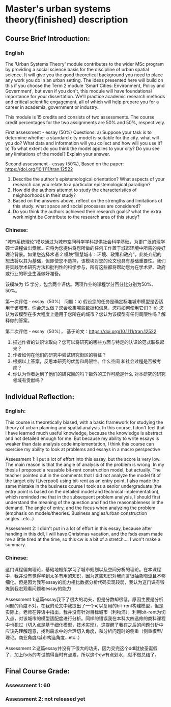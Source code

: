 # Master's urban systems theory(finished) description

## Course Brief Introduction:
### English
The 'Urban Systems Theory' module contributes to the wider MSc program by providing a social science basis for the discipline of urban spatial science. It will give you the good theoretical background you need to place any work you do in an urban setting. The ideas presented here will build on this if you choose the Term 2 module 'Smart Cities: Environment, Policy and Government', but even if you don't, this module will have foundational importance for your dissertation. We'll practice academic research methods and critical scientific engagement, all of which will help prepare you for a career in academia, government or industry.

This module is 15 credits and consists of two assessments. The course credit percentages for the two assignments are 50% and 50%, respectively.

First assessment - essay (50%)
Questions: a) Suppose your task is to determine whether a standard city model is suitable for the city. what will you do? What data and information will you collect and how will you use it? b) To what extent do you think the model applies to your city? Do you see any limitations of the model? Explain your answer.

Second assessment - essay (50%),
Based on the paper: https://doi.org/10.1111/tran.12522
1. Describe the author's epistemological orientation? What aspects of your research can you relate to a particular epistemological paradigm?
2. How did the authors attempt to study the characteristics of neighborhoods in their study?
3. Based on the answers above, reflect on the strengths and limitations of this study. what space
and social processes are considered?
4. Do you think the authors achieved their research goals? what the extra work might be
Contribute to the research area of this study?


### Chinese:
“城市系统理论”模块通过为城市空间科学学科提供社会科学基础，为更广泛的理学硕士课程做出贡献。它将为您提供将您所做的任何工作置于城市环境中所需的良好理论背景。如果您选择术语 2 模块“智慧城市：环境、政策和政府”，此处介绍的想法将以其为基础，但即使您不选择，该模块对您的论文也具有基础重要性。我们将实践学术研究方法和批判性的科学参与，所有这些都将帮助您为在学术界、政府或行业的职业生涯做好准备。

该模块为 15 学分，包含两个评估。两项作业的课程学分百分比分别为50%、50%。

第一次评估 - essay（50%）
问题：a) 假设您的任务是确定标准城市模型是否适用于该城市。你会怎么做？您会收集哪些数据和信息，您将如何使用它们？ b) 您认为该模型在多大程度上适用于您所在的城市？您认为该模型有任何局限性吗？解释你的答案。

第二次评估 - essay（50%），
基于论文：https://doi.org/10.1111/tran.12522
1. 描述作者的认识论取向？您可以将研究的哪些方面与特定的认识论范式联系起来？
2. 作者如何在他们的研究中尝试研究街区的特征？
3. 根据以上答案，反思本研究的优势和局限性。什么空间
和社会过程是否被考虑？
4. 你认为作者达到了他们的研究目的吗？额外的工作可能是什么
对本研究的研究领域有贡献吗？


## Individual Reflection:
### English:
This course is theoretically biased, with a basic framework for studying the theory of urban planning and spatial analysis. In this course, I don't feel that I have learned much useful knowledge, because the knowledge is abstract and not detailed enough for me. But because my ability to write essays is weaker than data analysis code implementation, I think this course can exercise my ability to look at problems and essays in a macro perspective

Assessment 1: I put a lot of effort into this essay, but the score is very low. The main reason is that the angle of analysis of the problem is wrong. In my thesis I proposed a reusable bit-rent construction model, but actually. The teacher pointed out in the comments that I did not analyze the model fit of the target city (Liverpool) using bit-rent as an entry point. I also made the same mistake in the business course I took as a senior undergraduate (the entry point is based on the detailed model and technical implementation), which reminded me that in the subsequent problem analysis, I should first understand the meaning of the question and find the reasonableness in the demand. The angle of entry, and the focus when analyzing the problem (emphasis on models/theories. Business angles/urban construction angles...etc..)

Assessment 2: I didn't put in a lot of effort in this essay, because after handing in this ddl, I will have Christmas vacation, and the fsds exam made me a little tired at the time, so this cw is a bit of a stretch.... I won't make a summary.

### Chinese:
这门课程偏向理论，基础地框架学习了城市规划以及空间分析的理论。在本课程中，我并没有觉得学到太多有用的知识，因为这些知识对我而言很抽象晦涩且不够细化。但是因为我写essay的能力相比数据分析代码实现较弱，我认为这门课有锻炼到我宏观看问题和essay的能力

Assessment 1:这篇essay我下了很大的功夫，但是分数却很低。原因主要是分析问题的角度不对。在我的论文中我提出了一个可以复用的bit-rent构建模型，但是实际上。老师在评语中指出，我并没有针对目标城市（利物浦），利用bit-rent为切入点，对该城市的模型适配度进行分析。同样的错误我在本科大四选修的商科课程中也犯过（切入点是基于细化模型，技术实现），这提醒了我在之后的问题分析中应该先理解题意，找到需求中的合理切入角度，和分析问题时的侧重（侧重模型/理论。商业角度/城市构造角度...etc..）

Assessment 2:这篇essay并没有下很大的功夫，因为交完这个ddl就放圣诞假了，加上fsds的考试搞得当时有点累，所以这个cw有点划水....就不做总结了。

## Final Course Grade:
### Assessment 1: 60

### Assessment 2: not released yet




